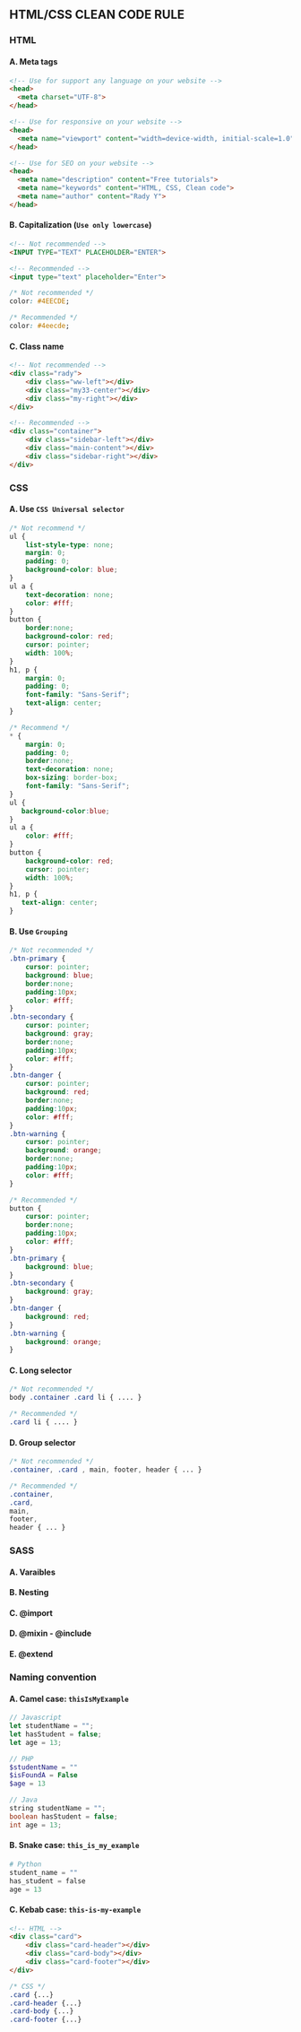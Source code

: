 ## HTML/CSS CLEAN CODE RULE

### HTML

#### A. Meta tags
```html
<!-- Use for support any language on your website -->
<head>
  <meta charset="UTF-8">
</head>
```
```html
<!-- Use for responsive on your website -->
<head>
  <meta name="viewport" content="width=device-width, initial-scale=1.0">
</head>
```
```html
<!-- Use for SEO on your website -->
<head>
  <meta name="description" content="Free tutorials">
  <meta name="keywords" content="HTML, CSS, Clean code">
  <meta name="author" content="Rady Y">
</head>
```

#### B. Capitalization (`Use only lowercase`)
```html
<!-- Not recommended -->
<INPUT TYPE="TEXT" PLACEHOLDER="ENTER">
```
```html
<!-- Recommended -->
<input type="text" placeholder="Enter">
```
```css
/* Not recommended */
color: #4EECDE;
```
```css
/* Recommended */
color: #4eecde;
```
#### C. Class name
```html
<!-- Not recommended -->
<div class="rady">
    <div class="ww-left"></div>
    <div class="my33-center"></div>
    <div class="my-right"></div>
</div>
```
```html
<!-- Recommended -->
<div class="container">
    <div class="sidebar-left"></div>
    <div class="main-content"></div>
    <div class="sidebar-right"></div>
</div>
```
### CSS

#### A. Use `CSS Universal selector`
```css
/* Not recommend */
ul {
    list-style-type: none;
    margin: 0;
    padding: 0;
    background-color: blue;
}
ul a {
    text-decoration: none;
    color: #fff;
}
button {
    border:none;
    background-color: red;
    cursor: pointer;
    width: 100%;
}
h1, p {
    margin: 0;
    padding: 0;
    font-family: "Sans-Serif";
    text-align: center;
}
```
```css
/* Recommend */
* {
    margin: 0;
    padding: 0;
    border:none;
    text-decoration: none;
    box-sizing: border-box;
    font-family: "Sans-Serif";
}
ul {
   background-color:blue;
}
ul a {
    color: #fff;
}
button {
    background-color: red;
    cursor: pointer;
    width: 100%;
}
h1, p {
   text-align: center;
}
```
#### B. Use `Grouping`

```css
/* Not recommended */
.btn-primary {
    cursor: pointer;
    background: blue;
    border:none;
    padding:10px;
    color: #fff;
}
.btn-secondary {
    cursor: pointer;
    background: gray;
    border:none;
    padding:10px;
    color: #fff;
}
.btn-danger {
    cursor: pointer;
    background: red;
    border:none;
    padding:10px;
    color: #fff;
}
.btn-warning {
    cursor: pointer;
    background: orange;
    border:none;
    padding:10px;
    color: #fff;
}
```

```css
/* Recommended */
button {
    cursor: pointer;
    border:none;
    padding:10px;
    color: #fff;
}
.btn-primary {
    background: blue;
}
.btn-secondary {
    background: gray;
}
.btn-danger {
    background: red;
}
.btn-warning {
    background: orange;
}
```
#### C. Long selector
```css
/* Not recommended */
body .container .card li { .... }
```
```css
/* Recommended */
.card li { .... }
```
#### D. Group selector
```css
/* Not recommended */
.container, .card , main, footer, header { ... }
```
```css
/* Recommended */
.container,
.card,
main,
footer,
header { ... }
```
### SASS
#### A. Varaibles

#### B. Nesting

#### C. @import


#### D. @mixin - @include


#### E. @extend

### Naming convention
#### A. Camel case: `thisIsMyExample`
```js
// Javascript
let studentName = "";
let hasStudent = false;
let age = 13;
```
```php
// PHP
$studentName = ""
$isFoundA = False
$age = 13
```
```java
// Java
string studentName = "";
boolean hasStudent = false;
int age = 13;
```
#### B. Snake case: `this_is_my_example`
```python
# Python
student_name = ""
has_student = false
age = 13
```
#### C. Kebab case: `this-is-my-example`

```html
<!-- HTML -->
<div class="card">
    <div class="card-header"></div>
    <div class="card-body"></div>
    <div class="card-footer"></div>
</div>
```

```css
/* CSS */
.card {...}
.card-header {...}
.card-body {...}
.card-footer {...}
```